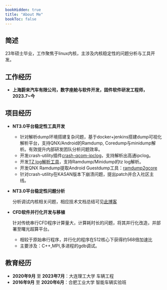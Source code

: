```yaml
---
bookHidden: true
title: "About Me"
bookToc: false
---
```


## 简述
23年硕士毕业，工作聚焦于linux内核，主涉及内核稳定性的问题分析与工具开发。

## 工作经历

- **上海蔚来汽车有限公司，数字座舱与软件开发，固件软件研发工程师，2023.7~今**

## 项目经历

- **NT3.0平台稳定性工具开发**

    - 针对解析dump环境搭建复杂问题，基于docker+jenkins搭建dump可视化解析平台，支持QNX/Android的Ramdump, Coredump与minidump解析。有效提升内部研发团队分析问题效率。
    - 开发crash-utility插件[crash-qcom-ipclog](https://github.com/wonderzyp/crash-qcom-ipclog)，支持解析出高通ipclog。
    - 开发[TZ log解析工具](https://github.com/wonderzyp/dump_tzlog)，支持Ramdump/Minidump的tz log解析。
    - 开发QNX Ramdump提取Android Guestdump工具：[ramdump2gcore](https://github.com/wonderzyp/ramdump2gcore)
    - 针对crash-utility在KASAN版本下崩溃问题，提出patch并合入社区主线。

- **NT3.0平台稳定性问题分析**

    分析调试内核相关问题，相应技术文档总结可见[此博客](https://wonderzyp.github.io/)

- **CFD软件并行化开发与移植**

    针对传统串行CFD程序计算量大，计算耗时长的问题，将其并行化改造，并部署至曙光超算平台。
    - 相较于原始串行程序，并行化的程序在512核心下获得约568倍加速比
    - 主要涉及：C++,MPI,多进程的gdb调试。

## 教育经历
- **2020年9月** 至 **2023年7月**：大连理工大学 车辆工程
- **2016年9月** 至 **2020年6月**：合肥工业大学 智能车辆实验班